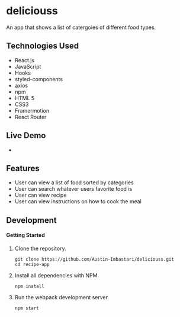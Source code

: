 # deliciouss
An app that shows a list of catergoies of different food types. 

## Technologies Used
- React.js
- JavaScript
- Hooks
- styled-components
- axios
- npm
- HTML 5
- CSS3
- Framermotion
- React Router

## Live Demo
-

## Features

- User can view a list of food sorted by categories
- User can search whatever users favorite food is
- User can view recipe
- User can view instructions on how to cook the meal


## Development

#### Getting Started

1. Clone the repository.

    ```shell
    git clone https://github.com/Austin-Imbastari/deliciouss.git
    cd recipe-app
    ```

1. Install all dependencies with NPM.

    ```shell
    npm install
    ```
    
1. Run the webpack development server.

    ```shell
    npm start
    ```
